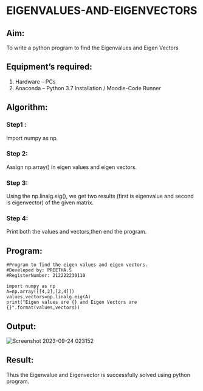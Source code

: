 # EIGENVALUES-AND-EIGENVECTORS
## Aim:
To write a python program to find the Eigenvalues and Eigen Vectors
## Equipment’s required:
1. 	Hardware – PCs
2. 	Anaconda – Python 3.7 Installation / Moodle-Code Runner
## Algorithm:
### Step1 :
import numpy as np.

### Step 2:
Assign np.array() in eigen values and eigen vectors.

### Step 3:
Using the np.linalg.eig(), we get two results (first is eigenvalue and second is eigenvector) of the given matrix.

### Step 4:
Print both the values and vectors,then end the program.

## Program:
```
#Program to find the eigen values and eigen vectors.
#Developed by: PREETHA.S
#RegisterNumber: 212222230110

import numpy as np
A=np.array([[4,2],[2,4]])
values,vectors=np.linalg.eig(A)
print("Eigen values are {} and Eigen Vectors are {}".format(values,vectors))
```
## Output:
![Screenshot 2023-09-24 023152](https://github.com/Preetha-Senthamilan/EIGENVALUES-AND-EIGENVECTORS/assets/119390282/69ba6862-5604-44a0-9f2e-9448d999db8a)

## Result:
Thus the Eigenvalue and Eigenvector is successfully solved using python program.

